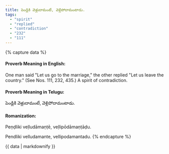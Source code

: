 ```yaml
---
title: పెండ్లికి వెళ్లుదామంటే, వెళ్లిపోదామంటాడు.
tags:
  - "spirit"
  - "replied"
  - "contradiction"
  - "232"
  - "111"
---
```


{% capture data %}
#### Proverb Meaning in English:
One man said "Let us go to the marriage," the other replied "Let us leave the country."
(See Nos. 111, 232, 435.)
A spirit of contradiction.

#### Proverb Meaning in Telugu:
పెండ్లికి వెళ్లుదామంటే, వెళ్లిపోదామంటాడు.

#### Romanization:
Peṇḍliki veḷludāmaṇṭē, veḷlipōdāmaṇṭāḍu.

Pendliki velludamante, vellipodamantadu.
{% endcapture %}

{{ data | markdownify }}

